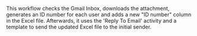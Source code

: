 This workflow checks the Gmail Inbox, downloads the attachment, generates an ID number for each user and adds a new "ID number" column in the Excel file. Afterwards, it uses the 'Reply To Email' activity and a template to send the updated Excel file to the initial sender.
